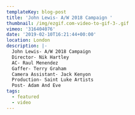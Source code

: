```yaml
---
templateKey: blog-post
title: 'John Lewis- A/W 2018 Campaign '
thumbnail: /img/ezgif.com-video-to-gif-3-.gif
vimeo: '316404076'
date: '2019-02-10T16:21:44+00:00'
location: London
description: |-
  John Lewis- A/W 2018 Campaign 
  Director- Nik Hartley
  AC- Raul Menendez
  Gaffer- Terry Graham
  Camera Assistant- Jack Kenyon
  Production- Saint Luke Artists 
  Post- Adam And Eve
tags:
  - featured
  - video
---
```


